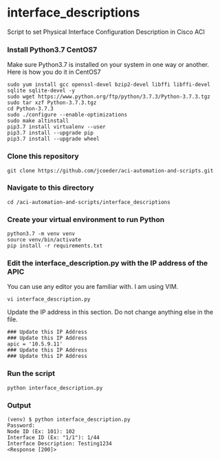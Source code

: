 # interface_descriptions
Script to set Physical Interface Configuration Description in Cisco ACI

### Install Python3.7 CentOS7
Make sure Python3.7 is installed on your system in one way or another.  Here is how you do it in CentOS7
```
sudo yum install gcc openssl-devel bzip2-devel libffi libffi-devel sqlite sqlite-devel -y
sudo wget https://www.python.org/ftp/python/3.7.3/Python-3.7.3.tgz
sudo tar xzf Python-3.7.3.tgz
cd Python-3.7.3
sudo ./configure --enable-optimizations
sudo make altinstall
pip3.7 install virtualenv --user
pip3.7 install --upgrade pip
pip3.7 install --upgrade wheel
```

### Clone this repository
```git clone https://github.com/jcoeder/aci-automation-and-scripts.git```

### Navigate to this directory
```cd /aci-automation-and-scripts/interface_descriptions```

### Create your virtual environment to run Python
```
python3.7 -m venv venv
source venv/bin/activate
pip install -r requirements.txt
```

### Edit the interface_description.py with the IP address of the APIC
You can use any editor you are familiar with.  I am using VIM.
```
vi interface_description.py 
```
Update the IP address in this section.  Do not change anything else in the file.
```
### Update this IP Address
### Update this IP Address
apic = '10.5.9.11'
### Update this IP Address
### Update this IP Address
```

### Run the script
```python interface_description.py```

### Output
```
(venv) $ python interface_description.py 
Password: 
Node ID (Ex: 101): 102
Interface ID (Ex: "1/1"): 1/44
Interface Description: Testing1234
<Response [200]>
